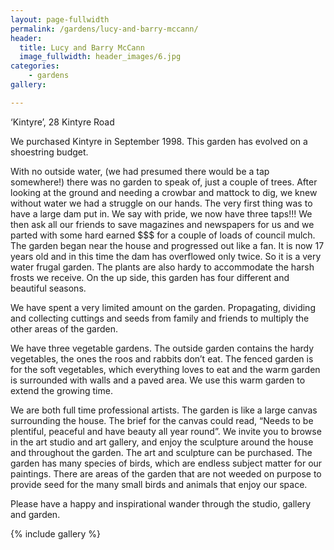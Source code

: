 ```yaml
---
layout: page-fullwidth
permalink: /gardens/lucy-and-barry-mccann/
header:
  title: Lucy and Barry McCann
  image_fullwidth: header_images/6.jpg
categories:
    - gardens
gallery:

---
```


‘Kintyre’, 28 Kintyre Road

We purchased Kintyre in September 1998. This garden has evolved on a shoestring budget.

With no outside water, (we had presumed there would be a tap somewhere!) there was no garden to speak of, just a couple of trees. After looking at the ground and needing a crowbar and mattock to dig, we knew without water we had a struggle on our hands. The very first thing was to have a large dam put in. We say with pride, we now have three taps!!!  We then ask all our friends to save magazines and newspapers for us and we parted with some hard earned $$$ for a couple of loads of council mulch. The garden began near the house and progressed out like a fan. It is now 17 years old and in this time the dam has overflowed only twice. So it is a very water frugal garden. The plants are also hardy to accommodate the harsh frosts we receive. On the up side, this garden has four different and beautiful seasons.  

We have spent a very limited amount on the garden. Propagating, dividing and collecting cuttings and seeds from family and friends to multiply the other areas of the garden.

We have three vegetable gardens. The outside garden contains the hardy vegetables, the ones the roos and rabbits don’t eat. The fenced garden is for the soft vegetables, which everything loves to eat and the warm garden is surrounded with walls and a paved area. We use this warm garden to extend the growing time.

We are both full time professional artists. The garden is like a large canvas surrounding the house. The brief for the canvas could read, “Needs to be plentiful, peaceful and have beauty all year round”. We invite you to browse in the art studio and art gallery, and enjoy the sculpture around the house and throughout the garden. The art and sculpture can be purchased. The garden has many species of birds, which are endless subject matter for our paintings. There are areas of the garden that are not weeded on purpose to provide seed for the many small birds and animals that enjoy our space.

Please have a happy and inspirational wander through the studio, gallery and garden.

{% include gallery %}